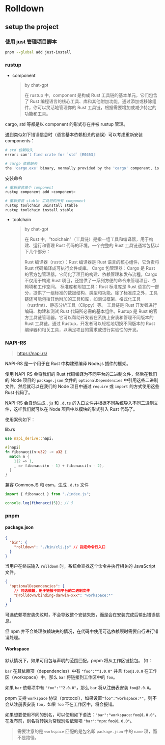 # Rolldown

## setup the project

### 使用 just 管理项目脚本

```bash
pnpm --global add just-install
```

### rustup

- component
  > by chat-gpt
  >
  > 在 rustup 中，component 是构成 Rust 工具链的基本单元，它们包含了 Rust 编程语言的核心工具、库和其他附加功能。通过添加或移除组件，你可以灵活地管理你的 Rust 工具链，根据需要增加或减少特定的功能和工具。

cargo, std 等都是以 component 的形式存在并被 rustup 管理。

遇到类似如下错误信息时（语言基本依赖相关的错误）可以考虑重新安装 components：

```bash
# std 依赖缺失
error: can't find crate for `std` [E0463]
```

```bash
# cargo 依赖缺失
the 'cargo.exe' binary, normally provided by the 'cargo' component, is not applicable to the '1.77.2-x86_64-pc-windows-msvc' toolchain
```

安装命令

```bash
# 重新安装单个 component
rustup component add <component>

# 重新安装 stable 工具链的所有 component
rustup toolchain uninstall stable
rustup toolchain install stable
```

- toolchain
  > by chat-gpt
  >
  > 在 Rust 中，"toolchain"（工具链）是指一组工具和编译器，用于构建、运行和管理 Rust 代码的环境。一个完整的 Rust 工具链通常包括以下几个部分：
  >
  > Rust 编译器（rustc）：Rust 编译器是 Rust 语言的核心组件，它负责将 Rust 代码编译成可执行文件或库。
  > Cargo 包管理器：Cargo 是 Rust 的官方包管理器，它简化了项目的构建、依赖管理和发布流程。Cargo 不仅用于构建 Rust 项目，还提供了一系列方便的命令来管理项目、依赖项和工作空间。
  > 标准库和附加工具：Rust 标准库是 Rust 语言的一部分，提供了一组标准的数据结构、类型和功能。除了标准库之外，工具链还可能包括其他附加的工具和库，如测试框架、格式化工具（rustfmt）、静态分析工具（Clippy）等。
  > 工具链是 Rust 开发者进行编码、构建和测试 Rust 代码所必需的基本组件。Rustup 是 Rust 的官方工具链管理器，它可以帮助开发者在系统上安装和管理不同版本的 Rust 工具链。通过 Rustup，开发者可以轻松地切换不同版本的 Rust 编译器和相关工具，以满足项目的需求或进行实验性的开发。

### NAPI-RS

> https://napi.rs/

NAPI-RS 是一个用于在 Rust 中构建预编译 Node.js 插件的框架。

使用 NAPI-RS 会将我们的 Rust 代码编译为不同平台的二进制文件，然后在我们的 Node 项目的 `package.json` 文件的 `optionalDependencies` 中引用这些二进制文件，然后就可以在我们的 Node 项目中通过 `require` 或 `import` 的方式使用这些 Rust 代码了。

NAPI-RS 会自动生成 `.js` 和 `.d.ts` 的入口文件并根据不同系统导入不同二进制文件，这样我们就可以在 Node 项目中以模块的形式引入 Rust 代码了。

使用案例如下：

lib.rs

```rust
use napi_derive::napi;

#[napi]
fn fibonacci(n:u32) -> u32 {
  match n {
    1|2 => 1,
    _ => fibonacci(n - 1) + fibonacci(n - 2),
  }
}
```

兼容 CommonJS 和 esm，生成 `.d.ts` 文件

```ts
import { fibonacci } from "./index.js";

console.log(fibonacci(5)); // 5
```

### pnpm

#### package.json

```json
{
  "bin": {
    "rolldown": "./bin/cli.js" // 指定命令行入口
  }
}
```

当用户在终端输入 `rolldown` 时，系统会查找这个命令并执行相关的 JavaScript 文件。

```json
{
  "optionalDependencies": {
    // 可选依赖，用于链接不同平台的二进制文件
    "@rolldown/binding-darwin-xxx": "workspace:*"
  }
}
```

可选依赖项安装失败时，不会导致整个安装失败，而是会在安装完成后输出错误信息。

但 npm 并不会处理依赖缺失的情况，在代码中使用可选依赖项时需要自行进行错误处理。

#### Workspace

默认情况下，如果可用包与声明的范围匹配，pnpm 将从工作区链接包。
如：

`bar` 在其依赖项（dependencies）中有 `"foo":"^1.0.0"` 并且 `foo@1.0.0` 在工作区（workspace）中，那么 `bar` 将链接到工作区中的 `foo`。

如果 `bar` 依赖项中有 `"foo":"^2.0.0"`，那么 `bar` 将从注册表安装 `foo@2.0.0`。

pnpm 支持 `workspace` 协议（protocol），如果设置`"foo":"workspace:*"`，则不会从注册表安装 `foo`，如果 `foo` 不在工作区中，将会报错。

如果想要使用不同的别名，可以使用如下语法：`"bar":"workspace:foo@1.0.0"`。
在发布前，别名将转换为常规别名依赖项 `"bar":"npm:foo@1.0.0"`。

> 需要注意的是 `workspace` 匹配的是包名即 `package.json` 中的 `name` 项，而不是路径。
